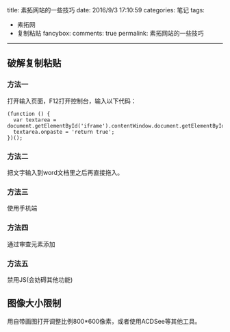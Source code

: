 title: 素拓网站的一些技巧
date: 2016/9/3 17:10:59
categories: 笔记
tags:
- 素拓网
- 复制粘贴
fancybox:
comments: true
permalink: 素拓网站的一些技巧
---
## 破解复制粘贴
### 方法一
打开输入页面，F12打开控制台，输入以下代码：

<!-- more -->

```
(function () {
  var textarea = document.getElementById('iframe').contentWindow.document.getElementById('Thdnr');
  textarea.onpaste = 'return true';
})();
```

### 方法二
把文字输入到word文档里之后再直接拖入。

### 方法三
使用手机端

### 方法四
通过审查元素添加

### 方法五
禁用JS(会妨碍其他功能)

## 图像大小限制
用自带画图打开调整比例800*600像素，或者使用ACDSee等其他工具。
